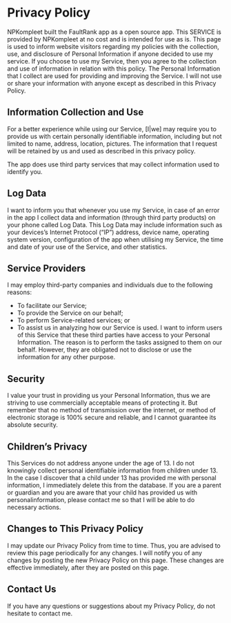 # Privacy Policy

NPKompleet built the FaultRank app as a open source  app. This SERVICE is provided by NPKompleet at no cost and is intended for use as is.
This page is used to inform website visitors regarding my policies with the collection, use, and disclosure of Personal Information if anyone decided to use my service.
If you choose to use my Service, then you agree to the collection and use of information in relation with this policy. The Personal Information that I collect are used for providing and improving the Service. I will not use or share your information with anyone except as described in this Privacy Policy.

## Information Collection and Use
For a better experience while using our Service, [I|we] may require you to provide us with certain personally identifiable information, including but not limited to  name, address, location, pictures. The information that I request will be retained by us and used as described in this privacy policy.

The app does use third party services that may collect information used to identify you.

## Log Data
I want to inform you that whenever you use my Service, in case of an error in the app I collect data and information (through third party products) on your phone called Log Data. This Log Data may include information such as your devices’s Internet Protocol (“IP”) address, device name, operating system version, configuration of the app when utilising my Service, the time and date of your use of the Service, and other statistics.


## Service Providers 
I may employ third-party companies and individuals due to the following reasons:
- To facilitate our Service;
- To provide the Service on our behalf;
- To perform Service-related services; or
- To assist us in analyzing how our Service is used.
I want to inform users of this Service that these third parties have access to your Personal
    Information. The reason is to perform the tasks assigned to them on our behalf. However, they
    are obligated not to disclose or use the information for any other purpose.
    
## Security
I value your trust in providing us your Personal Information, thus we are striving to use commercially acceptable means of protecting it. But remember that no method of transmission over the internet, or method of electronic storage is 100% secure and reliable, and I cannot guarantee its absolute security.

## Children’s Privacy
This Services do not address anyone under the age of 13. I do not knowingly collect personal identifiable information from children under 13. In the case I discover that a child under 13 has provided me with personal information, I immediately delete this from the database. If you are a parent or guardian and you are aware that your child has provided us with personalinformation, please contact me so that I will be able to do necessary actions.

## Changes to This Privacy Policy
I may update our Privacy Policy from time to time. Thus, you are advised to review this page periodically for any changes. I will notify you of any changes by posting the new Privacy Policy on this page. These changes are effective immediately, after they are posted on this page.

## Contact Us
If you have any questions or suggestions about my Privacy Policy, do not hesitate to contact me.

